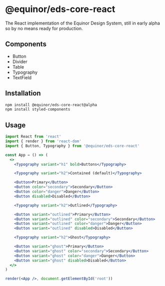 # @equinor/eds-core-react

The React implementation of the Equinor Design System, still in early alpha so by no means ready for production.

## Components
  - Button
  - Divider
  - Table
  - Typography
  - TextField

## Installation

```sh
npm install @equinor/eds-core-react@alpha
npm install styled-components
```

## Usage

```jsx
import React from 'react'
import { render } from 'react-dom'
import { Button, Typography } from '@equinor/eds-core-react'

const App = () => (
  <>
    <Typography variant="h1" bold>Buttons</Typography>

    <Typography variant="h2">Contained (default)</Typography>

    <Button>Primary</Button>
    <Button color="secondary">Secondary</Button>
    <Button color="danger">Danger</Button>
    <Button disabled>Disabled</Button>

    <Typography variant="h2">Outlined</Typography>

    <Button variant="outlined">Primary</Button>
    <Button variant="outlined" color="secondary">Secondary</Button>
    <Button variant="outlined" color="danger">Danger</Button>
    <Button variant="outlined" disabled>Disabled</Button>

    <Typography variant="h2">Ghost</Typography>

    <Button variant="ghost">Primary</Button>
    <Button variant="ghost" color="secondary">Secondary</Button>
    <Button variant="ghost" color="danger">Danger</Button>
    <Button variant="ghost" disabled>Disabled</Button>
  </>
)

render(<App />, document.getElementById('root'))
```
